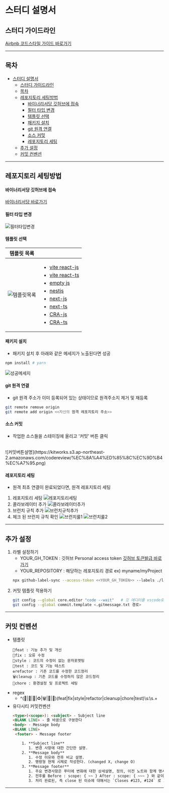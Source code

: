 # 스터디 설명서

## 스터디 가이드라인
[Airbnb 코드스타일 가이드 바로가기](https://github.com/tipjs/javascript-style-guide#28.2 "Airbnb 코드스타일 가이드")


---
## 목차

- [스터디 설명서](#스터디-설명서)
  - [스터디 가이드라인](#스터디-가이드라인)
  - [목차](#목차)
  - [레포지토리 세팅방법](#레포지토리-세팅방법)
      - [바이너리서당 깃허브에 접속](#바이너리서당-깃허브에-접속)
      - [필터 타입 변경](#필터-타입-변경)
      - [템플릿 선택](#템플릿-선택)
      - [패키지 설치](#패키지-설치)
      - [git 원격 연결](#git-원격-연결)
      - [소스 커밋](#소스-커밋)
      - [레포지토리 세팅](#레포지토리-세팅)
  - [추가 설정](#추가-설정)
  - [커밋 컨벤션](#커밋-컨벤션)
  
---

## 레포지토리 세팅방법
   #### 바이너리서당 깃허브에 접속
[바이너리서당 바로가기](https://github.com/orgs/binary-seodang/repositories "바이너리서당 레포지토리 바로가기")
   #### 필터 타입 변경
![필터타입변경](https://kitworks.s3.ap-northeast-2.amazonaws.com/codereview/%ED%85%9C%ED%94%8C%EB%A6%BF%ED%95%84%ED%84%B0%EC%84%A4%EC%A0%95.png)
   #### 템플릿 선택
   |템플릿 목록||
   |----|----|
   |![템플릿목록](https://kitworks.s3.ap-northeast-2.amazonaws.com/codereview/%ED%85%9C%ED%94%8C%EB%A6%BF+%EB%AA%A9%EB%A1%9D.png)|<ul><li style="margin-bottom:5px;"><a href="https://github.com/binary-seodang/vite-react-javascript" target="_blank">vite react-js</a></li><li style="margin-bottom:5px;"><a href="https://github.com/binary-seodang/vite-react-typescript">vite react-ts</a></li><li style="margin-bottom:5px;"><a href="https://github.com/binary-seodang/default" target="_blank" >empty js</a></li><li style="margin-bottom:5px;"><a href="https://github.com/binary-seodang/nestjs" target="_blank">nestjs</a></li><li style="margin-bottom:5px;"><a href="https://github.com/binary-seodang/next-javascript" target="_blank">next-js</a></li><li style="margin-bottom:5px;"><a href="https://github.com/binary-seodang/next-typescript" target="_blank">next-ts</a></li></li><li style="margin-bottom:5px;"><a href="https://github.com/binary-seodang/react-javascript" target="_blank">CRA-js</a></li><li style="margin-bottom:5px;"><a href="https://github.com/binary-seodang/react-typescript" target="_blank">CRA-ts</a></li>
</ul>
   
#### 패키지 설치
   - 패키지 설치 후 아래와 같은 메세지가 노출된다면 성공
   ```bash
   npm install # yarn
   ```
   ![성공메세지](https://kitworks.s3.ap-northeast-2.amazonaws.com/codereview/husky_install.png)

#### git 원격 연결
   - git 원격 주소가 이미 등록되어 있는 상태이므로 원격주소지 제거 및 재등록
   ```bash
   git remote remove origin
   git remote add origin <<자신의 원격 레포지토리 주소>>
   ```

#### 소스 커밋
   - 작업한 소스들을 스테이징에 올리고 '커밋' 버튼 클릭
<br />
   ![커밋버튼설명](https://kitworks.s3.ap-northeast-2.amazonaws.com/codereview/%EC%8A%A4%ED%85%8C%EC%9D%B4%EC%A7%95.png)

#### 레포지토리 세팅
   -  원격 최초 연결이 완료되었다면, 원격 레포지토리 세팅
   1. 레포지토리 세팅
      ![레포지토리세팅](https://kitworks.s3.ap-northeast-2.amazonaws.com/codereview/%EC%9B%90%EA%B2%A9%EC%B4%88%EA%B8%B0%EC%84%B8%ED%8C%85.png)
   2. 콜라보레이터 추가
      ![콜라보레이터추가](https://kitworks.s3.ap-northeast-2.amazonaws.com/codereview/%EC%BD%9C%EB%9D%BC%EB%B3%B4%EB%A0%88%EC%9D%B4%ED%84%B0%EC%B6%94%EA%B0%80.png) 
   3. 브런치 규칙 추가
      ![브런치규칙추가](https://kitworks.s3.ap-northeast-2.amazonaws.com/codereview/%EB%B8%8C%EB%9F%B0%EC%B9%98%EA%B7%9C%EC%B9%99%EC%B6%94%EA%B0%80.png) 
   4. 체크 된 브런치 규칙 확인
      ![브런치룰1](https://kitworks.s3.ap-northeast-2.amazonaws.com/codereview/%EB%B8%8C%EB%9F%B0%EC%B9%98%EB%A3%B0.png) 
      ![브런치룰2](https://kitworks.s3.ap-northeast-2.amazonaws.com/codereview/%EB%B8%8C%EB%9F%B0%EC%B9%98%EB%A3%B02.png) 


---
## 추가 설정
1.  라벨 설정하기
    - YOUR_GH_TOKEN : 깃허브 Personal access token [깃허브 토큰발급 바로가기](https://github.com/settings/apps)
    - YOUR_REPOSITORY : 해당하는 레포지토리 경로 ex) myname/myProject
    ```bash
    npx github-label-sync --access-token <<YOUR_GH_TOKEN>> --labels ./labels.json <<YOUR_REPOSITORY>>
    ```
2.  커밋 템플릿 적용하기
      ```bash
      git config --global core.editor "code --wait"   # 깃 에디터를 vscode로 변경
      git config --global commit.template <.gitmessage.txt 경로>
      ```

---

## 커밋 컨벤션

- 템플릿
  ```
  🎨feat : 기능 추가 및 개선
  🐛fix : 오류 수정
  💄style : 코드의 수정이 없는 문자포멧팅
  🧪test : 코드 및 기능 테스트
  ♻️refactor : 기존 코드를 수정한 코드정리
  🗑️cleanup : 기존 코드를 수정하지 않은 코드정리
  🚧chore : 환경설정 및 프로젝트 세팅
  ```
- regex
  - ^(🎨|🐛|💄|♻️|🗑️|🚧|🧪)(feat|fix|style|refactor|cleanup|chore|test)\s:\s.+
- 유다시티 커밋컨벤션
  ```HTML
  <type>(<scope>): <subject> - Subject line
  <BLANK LINE> - 줄 바꿈으로 구분한다
  <body> - Message body
  <BLANK LINE>  
   <footer> - Message footer

      1. **Subject line**
         1. 변경 사항에 대한 간단한 설명.
      2. **Message body**
         1. 수정 이유와 전후 비교 설명.
         2. 명령형 현재 시제로 작성한다. (changed X, change O)
      3. **Message footer**
         1. 주요 변경사항은 푸터에 변화에 대한 상세설명, 정의, 이전 노트와 함께 명시되어야 한다.
         2. 전후를 Before : scope: { ~~ } After : scope: { ~~~ } 와 같이 상세하게 명시한다.
         3. 처리 완료된, 즉 close 된 이슈에 대해서는 `Closes #123, #124` 로 표기한다.
---
